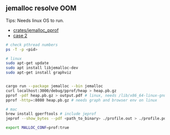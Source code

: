 ## jemalloc resolve OOM

Tips: Needs linux OS to run.

- [crates/jemalloc_pprof](https://crates.io/crates/jemalloc_pprof/0.1.0)
- [case 2](https://github.com/ai-chen2050/chronos/blob/poc_1/demos/test_vlc_net/src/main.rs)

```bash
# check pthread numbers
ps -T -p <pid>

# linux
sudo apt-get update
sudo apt install libjemalloc-dev
sudo apt-get install graphviz


cargo run --package jemalloc --bin jemalloc
curl localhost:3000/debug/pprof/heap > heap.pb.gz
pprof -pdf heap.pb.gz > output.pdf # linux, needs /lib/x86_64-linux-gnu/libc.so.6
pprof -http=:8080 heap.pb.gz # needs graph and browser env on linux

# mac 
brew install gperftools # include jeprof
jeprof --show_bytes --pdf <path_to_binary> ./profile.out > ./profile.pdf
```

```bash
export MALLOC_CONF=prof:true
```
